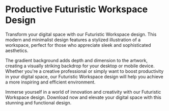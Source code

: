 <!--font:Montserrat-->

# Productive Futuristic Workspace Design

Transform your digital space with our Futuristic Workspace design. This modern and minimalist design features a stylized illustration of a workspace, perfect for those who appreciate sleek and sophisticated aesthetics.

The gradient background adds depth and dimension to the artwork, creating a visually striking backdrop for your desktop or mobile device. Whether you're a creative professional or simply want to boost productivity in your digital space, our Futuristic Workspace design will help you achieve a more inspiring and efficient environment.

Immerse yourself in a world of innovation and creativity with our Futuristic Workspace design. Download now and elevate your digital space with this stunning and functional design.

<!--

Write me markdown content of website with wallpaper:

"A wallpaper featuring a stylized illustration of a futuristic workspace, with a minimalist and modern design, set against a gradient background."

The header of the page should not be copy of the text but rather a real content of the website which is using this wallpaper.


---


# Futuristic Workspace Wallpaper

Enhance your digital workspace with our stunning wallpaper featuring a stylized illustration of a futuristic workspace. The minimalist and modern design is perfect for those who appreciate sleek and sophisticated aesthetics.

Set against a gradient background, this wallpaper will add a touch of elegance to your desktop or mobile device. Whether you're a creative professional or simply want to elevate your digital space, our Futuristic Workspace Wallpaper is the perfect choice.

Download now and experience the beauty of a truly modern workspace.


---


Heading should not include word "wallpaper". The website should not be about the wallpaper itself, wallpaper is just a related background, rewrite whole content.


---


# Elevate Your Digital Workspace with a Futuristic Design

Transform your digital workspace with our stunning wallpaper featuring a stylized illustration of a futuristic workspace. The minimalist and modern design is perfect for those who appreciate sleek and sophisticated aesthetics.

The gradient background adds depth and dimension to the artwork, creating a visually striking backdrop for your desktop or mobile device. Whether you're a creative professional or simply want to elevate your digital space, our Futuristic Workspace design is the perfect choice.

Immerse yourself in a world of innovation and creativity with our Futuristic Workspace design. Download now and experience the beauty of a truly modern workspace.


---


Heading is too long, rewrite whole content.


---


# Elevate Your Digital Space with a Futuristic Workspace Design

Looking for a way to enhance your digital space and boost productivity? Our Futuristic Workspace design is the perfect solution. Featuring a stylized illustration of a modern and minimalist workspace, this design is ideal for those who appreciate sleek and sophisticated aesthetics.

The gradient background adds depth and dimension to the artwork, creating a visually striking backdrop for your desktop or mobile device. Whether you're a creative professional or simply want to elevate your digital space, our Futuristic Workspace design will help you achieve a more productive and inspiring environment.

Immerse yourself in a world of innovation and creativity with our Futuristic Workspace design. Download now and experience the beauty of a truly modern workspace.


---


Heading is too long, rewrite whole content.


---


# Futuristic Workspace Design for a Productive Digital Space

Transform your digital space with our Futuristic Workspace design. This modern and minimalist design features a stylized illustration of a workspace, perfect for those who appreciate sleek and sophisticated aesthetics.

The gradient background adds depth and dimension to the artwork, creating a visually striking backdrop for your desktop or mobile device. Whether you're a creative professional or simply want to boost productivity in your digital space, our Futuristic Workspace design will help you achieve a more inspiring and efficient environment.

Immerse yourself in a world of innovation and creativity with our Futuristic Workspace design. Download now and elevate your digital space with this stunning and functional design.


---


Write me a Google font which is best fitting for the website.

Pick from the list:
- Inter
- Lobster
- Barlow Condensed
- IBM Plex Sans
- Poppins
- Montserrat
- Exo 2
- Lato
- Roboto
- Great Vibes
- Playfair Display
- Raleway
- Open Sans
- Orbitron
- Alegreya
- Futura
- Dancing Script


Write just the font name nothing else.


---


I recommend using the "Montserrat" font for your website.

-->
